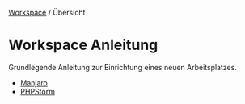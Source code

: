 [Workspace](ReadMe.md) / Übersicht

# Workspace Anleitung

Grundlegende Anleitung zur Einrichtung eines neuen Arbeitsplatzes.

- [Manjaro](Manjaro.md)
- [PHPStorm](PHPStorm.md)